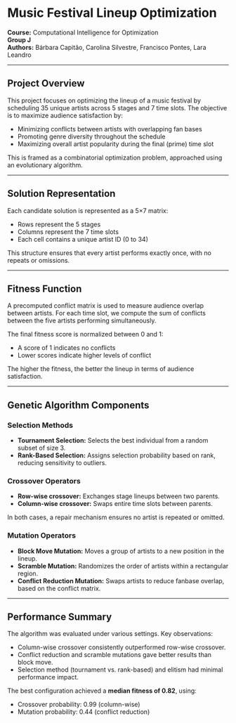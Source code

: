 # Music Festival Lineup Optimization

**Course:** Computational Intelligence for Optimization  
**Group J**  
**Authors:** Bárbara Capitão, Carolina Silvestre, Francisco Pontes, Lara Leandro

---

## Project Overview

This project focuses on optimizing the lineup of a music festival by scheduling 35 unique artists across 5 stages and 7 time slots. The objective is to maximize audience satisfaction by:

- Minimizing conflicts between artists with overlapping fan bases
- Promoting genre diversity throughout the schedule
- Maximizing overall artist popularity during the final (prime) time slot

This is framed as a combinatorial optimization problem, approached using an evolutionary algorithm.

---

## Solution Representation

Each candidate solution is represented as a 5×7 matrix:

- Rows represent the 5 stages  
- Columns represent the 7 time slots  
- Each cell contains a unique artist ID (0 to 34)  

This structure ensures that every artist performs exactly once, with no repeats or omissions.

---

## Fitness Function

A precomputed conflict matrix is used to measure audience overlap between artists. For each time slot, we compute the sum of conflicts between the five artists performing simultaneously.

The final fitness score is normalized between 0 and 1:

- A score of 1 indicates no conflicts  
- Lower scores indicate higher levels of conflict  

The higher the fitness, the better the lineup in terms of audience satisfaction.

---

## Genetic Algorithm Components

### Selection Methods

- **Tournament Selection:** Selects the best individual from a random subset of size 3.  
- **Rank-Based Selection:** Assigns selection probability based on rank, reducing sensitivity to outliers.

### Crossover Operators

- **Row-wise crossover:** Exchanges stage lineups between two parents.  
- **Column-wise crossover:** Swaps entire time slots between parents.  

In both cases, a repair mechanism ensures no artist is repeated or omitted.

### Mutation Operators

- **Block Move Mutation:** Moves a group of artists to a new position in the lineup.  
- **Scramble Mutation:** Randomizes the order of artists within a rectangular region.  
- **Conflict Reduction Mutation:** Swaps artists to reduce fanbase overlap, based on the conflict matrix.

---

## Performance Summary

The algorithm was evaluated under various settings. Key observations:

- Column-wise crossover consistently outperformed row-wise crossover.  
- Conflict reduction and scramble mutations gave better results than block move.  
- Selection method (tournament vs. rank-based) and elitism had minimal performance impact.

The best configuration achieved a **median fitness of 0.82**, using:

- Crossover probability: 0.99 (column-wise)  
- Mutation probability: 0.44 (conflict reduction)
